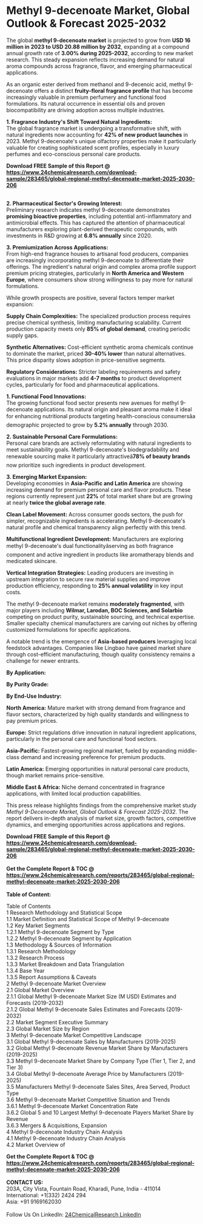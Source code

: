 <h1>Methyl 9-decenoate Market, Global Outlook &amp; Forecast 2025-2032</h1><p>The global <strong>methyl 9-decenoate market</strong> is projected to grow from <strong>USD 16 million in 2023 to USD 20.88 million by 2032</strong>, expanding at a compound annual growth rate of <strong>3.00% during 2025-2032</strong>, according to new market research. This steady expansion reflects increasing demand for natural aroma compounds across fragrance, flavor, and emerging pharmaceutical applications.</p><p>As an organic ester derived from methanol and 9-decenoic acid, methyl 9-decenoate offers a distinct <strong>fruity-floral fragrance profile</strong> that has become increasingly valuable in premium perfumery and functional food formulations. Its natural occurrence in essential oils and proven biocompatibility are driving adoption across multiple industries.</p><p><strong>1. Fragrance Industry's Shift Toward Natural Ingredients:</strong><br>
The global fragrance market is undergoing a transformative shift, with natural ingredients now accounting for <strong>42% of new product launches</strong> in 2023. Methyl 9-decenoate's unique olfactory properties make it particularly valuable for creating sophisticated scent profiles, especially in luxury perfumes and eco-conscious personal care products.</p><div><b>Download FREE Sample of this Report @ 
            <a href="https://www.24chemicalresearch.com/download-sample/283465/global-regional-methyl-decenoate-market-2025-2030-206">
            https://www.24chemicalresearch.com/download-sample/283465/global-regional-methyl-decenoate-market-2025-2030-206</a></b></div><br><p><strong>2. Pharmaceutical Sector's Growing Interest:</strong><br>
Preliminary research indicates methyl 9-decenoate demonstrates <strong>promising bioactive properties</strong>, including potential anti-inflammatory and antimicrobial effects. This has captured the attention of pharmaceutical manufacturers exploring plant-derived therapeutic compounds, with investments in R&amp;D growing at <strong>6.8% annually</strong> since 2020.</p><p><strong>3. Premiumization Across Applications:</strong><br>
From high-end fragrance houses to artisanal food producers, companies are increasingly incorporating methyl 9-decenoate to differentiate their offerings. The ingredient's natural origin and complex aroma profile support premium pricing strategies, particularly in <strong>North America and Western Europe</strong>, where consumers show strong willingness to pay more for natural formulations.</p><p>While growth prospects are positive, several factors temper market expansion:</p><p><strong>Supply Chain Complexities:</strong> The specialized production process requires precise chemical synthesis, limiting manufacturing scalability. Current production capacity meets only <strong>85% of global demand</strong>, creating periodic supply gaps.</p><p><strong>Synthetic Alternatives:</strong> Cost-efficient synthetic aroma chemicals continue to dominate the market, priced <strong>30-40% lower</strong> than natural alternatives. This price disparity slows adoption in price-sensitive segments.</p><p><strong>Regulatory Considerations:</strong> Stricter labeling requirements and safety evaluations in major markets add <strong>4-7 months</strong> to product development cycles, particularly for food and pharmaceutical applications.</p><p><strong>1. Functional Food Innovations:</strong><br>
The growing functional food sector presents new avenues for methyl 9-decenoate applications. Its natural origin and pleasant aroma make it ideal for enhancing nutritional products targeting health-conscious consumersâa demographic projected to grow by <strong>5.2% annually</strong> through 2030.</p><p><strong>2. Sustainable Personal Care Formulations:</strong><br>
Personal care brands are actively reformulating with natural ingredients to meet sustainability goals. Methyl 9-decenoate's biodegradability and renewable sourcing make it particularly attractiveâ<strong>78% of beauty brands</strong> now prioritize such ingredients in product development.</p><p><strong>3. Emerging Market Expansion:</strong><br>
Developing economies in <strong>Asia-Pacific and Latin America</strong> are showing increasing demand for premium personal care and flavor products. These regions currently represent just <strong>22%</strong> of total market share but are growing at nearly <strong>twice the global average rate</strong>.</p><p><strong>Clean Label Movement:</strong> Across consumer goods sectors, the push for simpler, recognizable ingredients is accelerating. Methyl 9-decenoate's natural profile and chemical transparency align perfectly with this trend.</p><p><strong>Multifunctional Ingredient Development:</strong> Manufacturers are exploring methyl 9-decenoate's dual functionalityâserving as both fragrance component and active ingredient in products like aromatherapy blends and medicated skincare.</p><p><strong>Vertical Integration Strategies:</strong> Leading producers are investing in upstream integration to secure raw material supplies and improve production efficiency, responding to <strong>25% annual volatility</strong> in key input costs.</p><p>The methyl 9-decenoate market remains <strong>moderately fragmented</strong>, with major players including <strong>Wilmar, Larodan, BOC Sciences, and Solarbio</strong> competing on product purity, sustainable sourcing, and technical expertise. Smaller specialty chemical manufacturers are carving out niches by offering customized formulations for specific applications.</p><p>A notable trend is the emergence of <strong>Asia-based producers</strong> leveraging local feedstock advantages. Companies like Lingbao have gained market share through cost-efficient manufacturing, though quality consistency remains a challenge for newer entrants.</p><p><strong>By Application:</strong></p><p><strong>By Purity Grade:</strong></p><p><strong>By End-Use Industry:</strong></p><p><strong>North America:</strong> Mature market with strong demand from fragrance and flavor sectors, characterized by high quality standards and willingness to pay premium prices.</p><p><strong>Europe:</strong> Strict regulations drive innovation in natural ingredient applications, particularly in the personal care and functional food sectors.</p><p><strong>Asia-Pacific:</strong> Fastest-growing regional market, fueled by expanding middle-class demand and increasing preference for premium products.</p><p><strong>Latin America:</strong> Emerging opportunities in natural personal care products, though market remains price-sensitive.</p><p><strong>Middle East &amp; Africa:</strong> Niche demand concentrated in fragrance applications, with limited local production capabilities.</p><p>This press release highlights findings from the comprehensive market study <em>Methyl 9-Decenoate Market, Global Outlook &amp; Forecast 2025-2032</em>. The report delivers in-depth analysis of market size, growth factors, competitive dynamics, and emerging opportunities across applications and regions.</p><div><b>Download FREE Sample of this Report @ 
            <a href="https://www.24chemicalresearch.com/download-sample/283465/global-regional-methyl-decenoate-market-2025-2030-206">
            https://www.24chemicalresearch.com/download-sample/283465/global-regional-methyl-decenoate-market-2025-2030-206</a></b></div><br><div><b>Get the Complete Report & TOC @ 
            <a href="https://www.24chemicalresearch.com/reports/283465/global-regional-methyl-decenoate-market-2025-2030-206">
            https://www.24chemicalresearch.com/reports/283465/global-regional-methyl-decenoate-market-2025-2030-206</a></b></div><br>
            <b>Table of Content:</b><p>Table of Contents<br />
1 Research Methodology and Statistical Scope<br />
1.1 Market Definition and Statistical Scope of Methyl 9-decenoate<br />
1.2 Key Market Segments<br />
1.2.1 Methyl 9-decenoate Segment by Type<br />
1.2.2 Methyl 9-decenoate Segment by Application<br />
1.3 Methodology & Sources of Information<br />
1.3.1 Research Methodology<br />
1.3.2 Research Process<br />
1.3.3 Market Breakdown and Data Triangulation<br />
1.3.4 Base Year<br />
1.3.5 Report Assumptions & Caveats<br />
2 Methyl 9-decenoate Market Overview<br />
2.1 Global Market Overview<br />
2.1.1 Global Methyl 9-decenoate Market Size (M USD) Estimates and Forecasts (2019-2032)<br />
2.1.2 Global Methyl 9-decenoate Sales Estimates and Forecasts (2019-2032)<br />
2.2 Market Segment Executive Summary<br />
2.3 Global Market Size by Region<br />
3 Methyl 9-decenoate Market Competitive Landscape<br />
3.1 Global Methyl 9-decenoate Sales by Manufacturers (2019-2025)<br />
3.2 Global Methyl 9-decenoate Revenue Market Share by Manufacturers (2019-2025)<br />
3.3 Methyl 9-decenoate Market Share by Company Type (Tier 1, Tier 2, and Tier 3)<br />
3.4 Global Methyl 9-decenoate Average Price by Manufacturers (2019-2025)<br />
3.5 Manufacturers Methyl 9-decenoate Sales Sites, Area Served, Product Type<br />
3.6 Methyl 9-decenoate Market Competitive Situation and Trends<br />
3.6.1 Methyl 9-decenoate Market Concentration Rate<br />
3.6.2 Global 5 and 10 Largest Methyl 9-decenoate Players Market Share by Revenue<br />
3.6.3 Mergers & Acquisitions, Expansion<br />
4 Methyl 9-decenoate Industry Chain Analysis<br />
4.1 Methyl 9-decenoate Industry Chain Analysis<br />
4.2 Market Overview of</p><div><b>Get the Complete Report & TOC @ 
            <a href="https://www.24chemicalresearch.com/reports/283465/global-regional-methyl-decenoate-market-2025-2030-206">
            https://www.24chemicalresearch.com/reports/283465/global-regional-methyl-decenoate-market-2025-2030-206</a></b></div><br><b>CONTACT US:</b><br>
            203A, City Vista, Fountain Road, Kharadi, Pune, India - 411014<br>
            International: +1(332) 2424 294<br>
            Asia: +91 9169162030 <br><br>
            Follow Us On LinkedIn: <a href="https://www.linkedin.com/company/24chemicalresearch/">24ChemicalResearch LinkedIn</a>